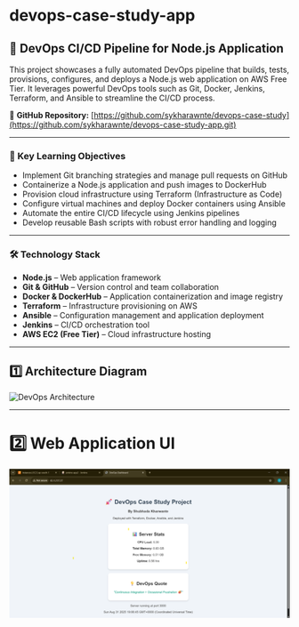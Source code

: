 # devops-case-study-app



## 🚀 DevOps CI/CD Pipeline for Node.js Application

This project showcases a fully automated DevOps pipeline that builds, tests, provisions, configures, and deploys a Node.js web application on AWS Free Tier. It leverages powerful DevOps tools such as Git, Docker, Jenkins, Terraform, and Ansible to streamline the CI/CD process.

🔗 **GitHub Repository:** [https://github.com/sykharawnte/devops-case-study](https://github.com/sykharawnte/devops-case-study-app.git)

---

### 🎯 Key Learning Objectives

* Implement Git branching strategies and manage pull requests on GitHub
* Containerize a Node.js application and push images to DockerHub
* Provision cloud infrastructure using Terraform (Infrastructure as Code)
* Configure virtual machines and deploy Docker containers using Ansible
* Automate the entire CI/CD lifecycle using Jenkins pipelines
* Develop reusable Bash scripts with robust error handling and logging

---

### 🛠 Technology Stack

* **Node.js** – Web application framework
* **Git & GitHub** – Version control and team collaboration
* **Docker & DockerHub** – Application containerization and image registry
* **Terraform** – Infrastructure provisioning on AWS
* **Ansible** – Configuration management and application deployment
* **Jenkins** – CI/CD orchestration tool
* **AWS EC2 (Free Tier)** – Cloud infrastructure hosting

---

## 1️⃣ Architecture Diagram

![DevOps Architecture](assets/Architecturess.png)

---

# 2️⃣ Web Application UI

![Web App Output](assets/output1.png)

